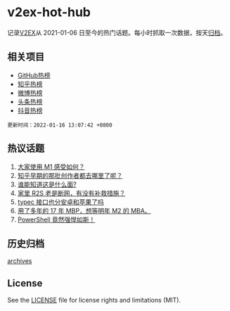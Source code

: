 # v2ex-hot-hub

 记录[V2EX](https://www.v2ex.com/)从 2021-01-06 日至今的热门话题。每小时抓取一次数据，按天[归档](archives)。
 
 ## 相关项目

- [GitHub热榜](https://github.com/snaildev/github-hot-hub)
- [知乎热榜](https://github.com/snaildev/zhihu-hot-hub)
- [微博热榜](https://github.com/snaildev/weibo-hot-hub)
- [头条热榜](https://github.com/snaildev/toutiao-hot-hub)
- [抖音热榜](https://github.com/snaildev/douyin-hot-hub)


 `更新时间：2022-01-16 13:07:42 +0800`

## 热议话题

1. [大家使用 M1 感受如何？](https://www.v2ex.com/t/828420)
1. [知乎早期的那批创作者都去哪里了呢？](https://www.v2ex.com/t/828425)
1. [谁能知道这是什么面?](https://www.v2ex.com/t/828427)
1. [家里 R2S 老是断网，有没有补救措施？](https://www.v2ex.com/t/828450)
1. [typec 接口也分安卓和苹果了吗](https://www.v2ex.com/t/828528)
1. [用了多年的 17 年 MBP，想等明年 M2 的 MBA。](https://www.v2ex.com/t/828464)
1. [PowerShell 竟然强悍如斯！](https://www.v2ex.com/t/828462)

## 历史归档

[archives](archives)

## License

See the [LICENSE](LICENSE) file for license rights and limitations (MIT).
